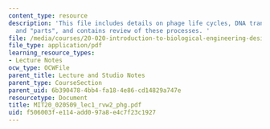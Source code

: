 ```yaml
---
content_type: resource
description: 'This file includes details on phage life cycles, DNA transfer mechanisms
  and "parts", and contains review of these processes. '
file: /media/courses/20-020-introduction-to-biological-engineering-design-spring-2009/f506003fe114add097a8e4c7f23c1927_MIT20_020S09_lec1_rvw2_phg.pdf
file_type: application/pdf
learning_resource_types:
- Lecture Notes
ocw_type: OCWFile
parent_title: Lecture and Studio Notes
parent_type: CourseSection
parent_uid: 6b390478-4bb4-fa18-4e86-cd14829a747e
resourcetype: Document
title: MIT20_020S09_lec1_rvw2_phg.pdf
uid: f506003f-e114-add0-97a8-e4c7f23c1927
---
```

